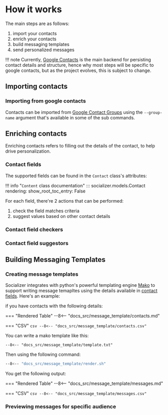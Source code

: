 # How it works

The main steps are as follows:

1. import your contacts
2. enrich your contacts
3. build messaging templates
4. send personalized messages

!!! note
    Currently, [Google Contacts](https://contacts.google.com/) is the main backend for persisting contact details and structure, hence why most steps will be specific to google contacts, but as the project evolves, this is subject to change.

## Importing contacts

### Importing from google contacts

Contacts can be imported from [Google Contact Groups](https://support.google.com/contacts/answer/30970?co=GENIE.Platform%3DDesktop&hl=en) using the `--group-name` argument that's available in some of the sub commands.

## Enriching contacts

Enriching contacts refers to filling out the details of the contact, to help drive personalization. 

### Contact fields

The supported fields can be found in the `Contact` class's attributes:

!!! info "`Content` class documentation"
    ::: socializer.models.Contact
        rendering:
            show_root_toc_entry: False


For each field, there're 2 actions that can be performed:

1. check the field matches criteria
2. suggest values based on other contact details

### Contact field checkers
<!-- TODO add field changes -->

### Contact field suggestors
<!-- TODO should the name 'suggestors' change? -->

<!-- TODO add suggestion details -->

## Building Messaging Templates

### Creating message templates

Socializer integrates with python's powerful templating engine [Mako](https://www.makotemplates.org/) to support writing message temapltes using the details available in [contact fields](#contact-fields). Here's an example:

if you have contacts with the following details:

=== "Rendered Table"
    --8<-- "docs_src/message_template/contacts.md"

=== "CSV"
    ```csv
    --8<-- "docs_src/message_template/contacts.csv"
    ```

You can write a mako template like this:

```mako
--8<-- "docs_src/message_template/template.txt"
```

Then using the following command:

```bash
--8<-- "docs_src/message_template/render.sh"
```

You get the following output:

=== "Rendered Table"
    --8<-- "docs_src/message_template/messages.md"

=== "CSV"
    ```csv
    --8<-- "docs_src/message_template/messages.csv"
    ```

### Previewing messages for specific audience

<!-- TODO add examples on how to preview -->